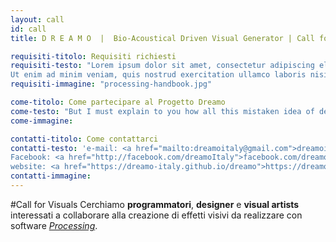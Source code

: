 ```yaml
---
layout: call
id: call
title: D R E A M O  |  Bio-Acoustical Driven Visual Generator | Call for Visuals

requisiti-titolo: Requisiti richiesti
requisiti-testo: "Lorem ipsum dolor sit amet, consectetur adipiscing elit, sed do eiusmod tempor incididunt ut labore et dolore magna aliqua. 
Ut enim ad minim veniam, quis nostrud exercitation ullamco laboris nisi ut aliquip ex ea commodo consequat. Duis aute irure dolor in reprehenderit in voluptate velit esse cillum dolore eu fugiat nulla pariatur."
requisiti-immagine: "processing-handbook.jpg"

come-titolo: Come partecipare al Progetto Dreamo
come-testo: "But I must explain to you how all this mistaken idea of denouncing pleasure and praising pain was born and I will give you a complete account of the system, and expound the actual teachings of the great explorer of the truth, the master-builder of human happiness. <br><br>No one rejects, dislikes, or avoids pleasure itself, because it is pleasure, but because those who do not know how to pursue pleasure rationally encounter consequences that are extremely painful. "
come-immagine:

contatti-titolo: Come contattarci 
contatti-testo: 'e-mail: <a href="mailto:dreamoitaly@gmail.com">dreamoitaly@gmail.com</a><br>
Facebook: <a href="http://facebook.com/dreamoItaly">facebook.com/dreamoItaly</a><br>
website: <a href="https://dreamo-italy.github.io/dreamo">https://dreamo-italy.github.io/dreamo</a>'
contatti-immagine:  
---
```



#Call for Visuals
Cerchiamo **programmatori**, **designer** e **visual artists**
interessati a collaborare alla creazione di effetti visivi 
da realizzare con software <a href="https://processing.org" >_Processing_</a>.